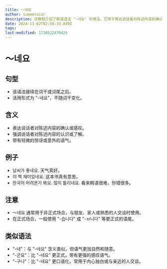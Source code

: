 ```yaml
---
title: 〜네요
author: summerscar
description: 该教程介绍了韩语语法 "~네요" 的用法，它用于表达说话者对陈述内容的确认或感叹，并带有轻微的惊讶或意外语气，适用于非正式场合。教程还列举了其他类似语法，例如 "-네"、"-군요" 和 "-구나"，并比较了它们的用法区别。
date: 2024-11-02T02:58:33.849Z
tags:
last-modified: 1730522470424
---
```


# 〜네요

## 句型
* 该语法接续在词干或词尾之后。
* 活用形式为 "-네요"，不随词干变化。

## 含义
* 表达说话者对陈述内容的确认或感叹。
* 强调说话者对陈述内容的认识或了解。
* 带有轻微的惊讶或意外的语气。

## 例子
* <Speak>날씨가 좋네요.</Speak>  天气真好。
* <Speak>이 책 재미있네요.</Speak> 这本书真有意思。
* <Speak>한국어 어려운가 봐요.  많이 틀리네요.</Speak>  看来韩语很难，你错很多。

## 注意
* 〜네요 通常用于非正式场合，与朋友、家人或熟悉的人交谈时使用。
* 在正式场合，一般使用 "-습니다" 或 "-ㅂ니다" 等更正式的语尾。

## 类似语法
* "-네"：与 "-네요" 含义类似，但语气更加自然和随意。
* "-군요"：比 "-네요" 更正式，带有更强的感叹语气。
* "-구나"：比 "-네요" 更口语化，常用于内心独白或与亲近的人交谈。
